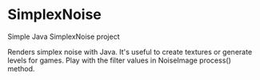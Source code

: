 # SimplexNoise
Simple Java SimplexNoise project

Renders simplex noise with Java. It's useful to create textures or generate levels for games. Play with the filter values in NoiseImage process() method.


